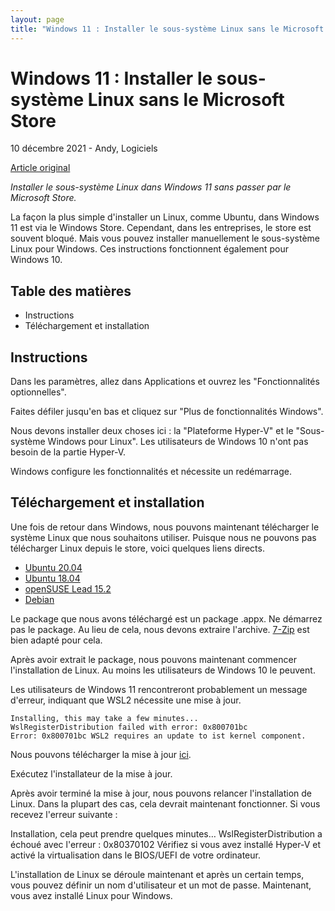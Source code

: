```yaml
---
layout: page
title: "Windows 11 : Installer le sous-système Linux sans le Microsoft Store"
---
```


# Windows 11 : Installer le sous-système Linux sans le Microsoft Store
10 décembre 2021 - Andy, Logiciels

[Article original](https://ekiwi-blog.de/en/17814/windows-11-install-linux-subsystem-without-microsoft-store/?source=post_page-----f85571c1b819)

*Installer le sous-système Linux dans Windows 11 sans passer par le Microsoft Store.*

La façon la plus simple d'installer un Linux, comme Ubuntu, dans Windows 11 est via le Windows Store. Cependant, dans les entreprises, le store est souvent bloqué. Mais vous pouvez installer manuellement le sous-système Linux pour Windows. Ces instructions fonctionnent également pour Windows 10.

## Table des matières
- Instructions
- Téléchargement et installation

## Instructions
Dans les paramètres, allez dans Applications et ouvrez les "Fonctionnalités optionnelles".

Faites défiler jusqu'en bas et cliquez sur "Plus de fonctionnalités Windows".

Nous devons installer deux choses ici : la "Plateforme Hyper-V" et le "Sous-système Windows pour Linux". Les utilisateurs de Windows 10 n'ont pas besoin de la partie Hyper-V.

Windows configure les fonctionnalités et nécessite un redémarrage.

## Téléchargement et installation
Une fois de retour dans Windows, nous pouvons maintenant télécharger le système Linux que nous souhaitons utiliser. Puisque nous ne pouvons pas télécharger Linux depuis le store, voici quelques liens directs.

- [Ubuntu 20.04](https://aka.ms/wslubuntu2004)
- [Ubuntu 18.04](https://aka.ms/wsl-ubuntu-1804)
- [openSUSE Lead 15.2](https://aka.ms/wsl-opensuseleap15-2)
- [Debian](https://aka.ms/wsl-debian-gnulinux)

Le package que nous avons téléchargé est un package .appx. Ne démarrez pas le package. Au lieu de cela, nous devons extraire l'archive. [7-Zip](https://www.7-zip.org/download.html) est bien adapté pour cela.

Après avoir extrait le package, nous pouvons maintenant commencer l'installation de Linux. Au moins les utilisateurs de Windows 10 le peuvent.

Les utilisateurs de Windows 11 rencontreront probablement un message d'erreur, indiquant que WSL2 nécessite une mise à jour.

```
Installing, this may take a few minutes...
WslRegisterDistribution failed with error: 0x800701bc
Error: 0x800701bc WSL2 requires an update to ist kernel component.
```

Nous pouvons télécharger la mise à jour [ici](https://learn.microsoft.com/fr-fr/windows/wsl/install-manual#step-4---download-the-linux-kernel-update-package).

Exécutez l'installateur de la mise à jour.

Après avoir terminé la mise à jour, nous pouvons relancer l'installation de Linux. Dans la plupart des cas, cela devrait maintenant fonctionner. Si vous recevez l'erreur suivante :

Installation, cela peut prendre quelques minutes…
WslRegisterDistribution a échoué avec l'erreur : 0x80370102
Vérifiez si vous avez installé Hyper-V et activé la virtualisation dans le BIOS/UEFI de votre ordinateur.

L'installation de Linux se déroule maintenant et après un certain temps, vous pouvez définir un nom d'utilisateur et un mot de passe. Maintenant, vous avez installé Linux pour Windows.
